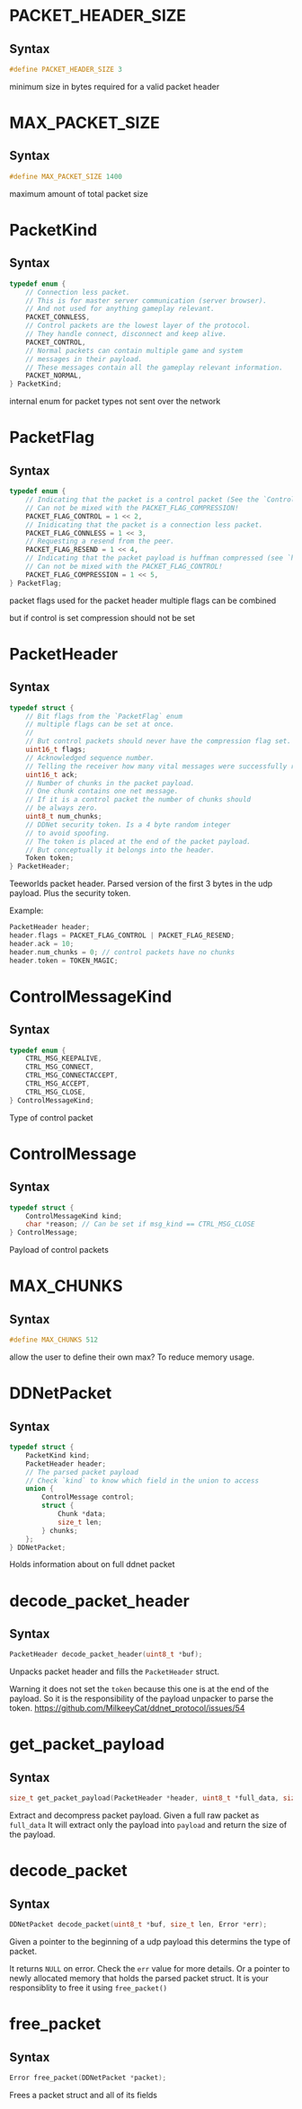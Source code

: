 # PACKET_HEADER_SIZE

## Syntax

```C
#define PACKET_HEADER_SIZE 3
```

minimum size in bytes required for a valid packet header

# MAX_PACKET_SIZE

## Syntax

```C
#define MAX_PACKET_SIZE 1400
```

maximum amount of total packet size

# PacketKind

## Syntax

```C
typedef enum {
	// Connection less packet.
	// This is for master server communication (server browser).
	// And not used for anything gameplay relevant.
	PACKET_CONNLESS,
	// Control packets are the lowest layer of the protocol.
	// They handle connect, disconnect and keep alive.
	PACKET_CONTROL,
	// Normal packets can contain multiple game and system
	// messages in their payload.
	// These messages contain all the gameplay relevant information.
	PACKET_NORMAL,
} PacketKind;
```

internal enum for packet types
not sent over the network

# PacketFlag

## Syntax

```C
typedef enum {
	// Indicating that the packet is a control packet (See the `ControlMessage` struct)
	// Can not be mixed with the PACKET_FLAG_COMPRESSION!
	PACKET_FLAG_CONTROL = 1 << 2,
	// Inidicating that the packet is a connection less packet.
	PACKET_FLAG_CONNLESS = 1 << 3,
	// Requesting a resend from the peer.
	PACKET_FLAG_RESEND = 1 << 4,
	// Indicating that the packet payload is huffman compressed (see `huffman_decompress()`)
	// Can not be mixed with the PACKET_FLAG_CONTROL!
	PACKET_FLAG_COMPRESSION = 1 << 5,
} PacketFlag;
```

packet flags
used for the packet header
multiple flags can be combined

but if control is set compression should not be set

# PacketHeader

## Syntax

```C
typedef struct {
	// Bit flags from the `PacketFlag` enum
	// multiple flags can be set at once.
	//
	// But control packets should never have the compression flag set.
	uint16_t flags;
	// Acknowledged sequence number.
	// Telling the receiver how many vital messages were successfully received.
	uint16_t ack;
	// Number of chunks in the packet payload.
	// One chunk contains one net message.
	// If it is a control packet the number of chunks should
	// be always zero.
	uint8_t num_chunks;
	// DDNet security token. Is a 4 byte random integer
	// to avoid spoofing.
	// The token is placed at the end of the packet payload.
	// But conceptually it belongs into the header.
	Token token;
} PacketHeader;
```

Teeworlds packet header.
Parsed version of the first 3 bytes in
the udp payload.
Plus the security token.

Example:

```C
PacketHeader header;
header.flags = PACKET_FLAG_CONTROL | PACKET_FLAG_RESEND;
header.ack = 10;
header.num_chunks = 0; // control packets have no chunks
header.token = TOKEN_MAGIC;
```

# ControlMessageKind

## Syntax

```C
typedef enum {
	CTRL_MSG_KEEPALIVE,
	CTRL_MSG_CONNECT,
	CTRL_MSG_CONNECTACCEPT,
	CTRL_MSG_ACCEPT,
	CTRL_MSG_CLOSE,
} ControlMessageKind;
```

Type of control packet

# ControlMessage

## Syntax

```C
typedef struct {
	ControlMessageKind kind;
	char *reason; // Can be set if msg_kind == CTRL_MSG_CLOSE
} ControlMessage;
```

Payload of control packets

# MAX_CHUNKS

## Syntax

```C
#define MAX_CHUNKS 512
```

allow the user to define their own max? To reduce memory usage.

# DDNetPacket

## Syntax

```C
typedef struct {
	PacketKind kind;
	PacketHeader header;
	// The parsed packet payload
	// Check `kind` to know which field in the union to access
	union {
		ControlMessage control;
		struct {
			Chunk *data;
			size_t len;
		} chunks;
	};
} DDNetPacket;
```

Holds information about on full ddnet packet

# decode_packet_header

## Syntax

```C
PacketHeader decode_packet_header(uint8_t *buf);
```

Unpacks packet header and fills the `PacketHeader` struct.

Warning it does not set the `token` because this one is at the end of
the payload.
So it is the responsibility of the payload unpacker to parse the token.
https://github.com/MilkeeyCat/ddnet_protocol/issues/54

# get_packet_payload

## Syntax

```C
size_t get_packet_payload(PacketHeader *header, uint8_t *full_data, size_t full_len, uint8_t *payload, size_t payload_len, Error *err);
```

Extract and decompress packet payload.
Given a full raw packet as `full_data`
It will extract only the payload into `payload` and return the size of the payload.

# decode_packet

## Syntax

```C
DDNetPacket decode_packet(uint8_t *buf, size_t len, Error *err);
```

Given a pointer to the beginning of a udp payload
this determins the type of packet.

It returns `NULL` on error. Check the `err` value for more details.
Or a pointer to newly allocated memory that holds the parsed packet struct.
It is your responsiblity to free it using `free_packet()`

# free_packet

## Syntax

```C
Error free_packet(DDNetPacket *packet);
```

Frees a packet struct and all of its fields


